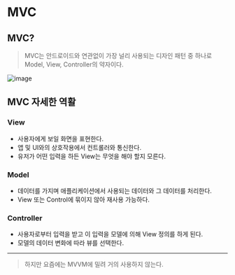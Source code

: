 # MVC

## MVC?
> MVC는 안드로이드와 연관없이 가장 널리 사용되는 디자인 패턴 중 하나로  
> Model, View, Controller의 약자이다.

![image](https://github.com/oheunchan07/TIL/assets/131967057/47ce5ec9-dd5a-4e34-a712-5b7db8442569)


## MVC 자세한 역활
### View
* 사용자에게 보일 화면을 표현한다.
* 앱 및 UI와의 상호작용에서 컨트롤러와 통신한다.
* 유저가 어떤 입력을 하든 View는 무엇을 해야 할지 모른다.

### Model
* 데이터를 가지며 애플리케이션에서 사용되는 데이터와 그 데이터를 처리한다.
* View 또는 Control에 묶이지 않아 재사용 가능하다.

### Controller
* 사용자로부터 입력을 받고 이 입력을 모델에 의해 View 정의를 하게 된다.
* 모델의 데이터 변화에 따라 뷰를 선택한다.

- - -
> 하지만 요즘에는 MVVM에 밀려 거의 사용하지 않는다.